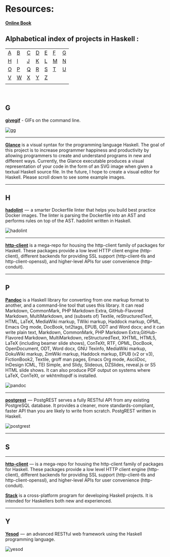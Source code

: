 # Resources:
[**Online Book**](http://pv.bstu.ru/flp/RealWorldHaskell.pdf)

## Alphabetical index of projects in Haskell :

|       |       |       |       |       |       |       |
|---    |---    |---    |---    |---    |---    |    ---|
|[A](#a)|[B](#b)|[C](#c)|[D](#d)|[E](#e)|[F](#f)|[G](#g)|
|[H](#h)|[I](#i)|[J](#j)|[K](#k)|[L](#l)|[M](#m)|[N](#n)|
|[O](#o)|[P](#p)|[Q](#q)|[R](#r)|[S](#s)|[T](#t)|[U](#u)|
|[V](#v)|[W](#w)|[X](#x)|[Y](#y)|[Z](#z)|       |       |
|       |       |       |       |       |       |       |

<br>

## G

[**givegif**](https://github.com/passy/givegif) - GIFs on the command line.

![gg](https://github.com/passy/givegif/raw/master/media/usage.gif)

---
[**Glance**](https://github.com/rgleichman/glance) is a visual syntax for the programming language Haskell. The goal of this project is to increase programmer happiness and productivity by allowing programmers to create and understand programs in new and different ways. Currently, the Glance executable produces a visual representation of your code in the form of an SVG image when given a textual Haskell source file. In the future, I hope to create a visual editor for Haskell. Please scroll down to see some example images.

---

## H

[**hadolint**](https://github.com/lukasmartinelli/hadolint)  —  a smarter Dockerfile linter that helps you build best practice Docker images. The linter is parsing the Dockerfile into an AST and performs rules on top of the AST. hadolint written in Haskell.

![hadolint](https://github.com/lukasmartinelli/hadolint/raw/master/screenshot.png)

---
[**http-client**](https://github.com/snoyberg/http-client) is a mega-repo for housing the http-client family of packages for Haskell. These packages provide a low level HTTP client engine (http-client), different backends for providing SSL support (http-client-tls and http-client-openssl), and higher-level APIs for user convenience (http-conduit).

--- 

## P

[**Pandoc**](https://github.com/jgm/pandoc) is a Haskell library for converting from one markup format to another, and a command-line tool that uses this library. It can read Markdown, CommonMark, PHP Markdown Extra, GitHub-Flavored Markdown, MultiMarkdown, and (subsets of) Textile, reStructuredText, HTML, LaTeX, MediaWiki markup, TWiki markup, Haddock markup, OPML, Emacs Org mode, DocBook, txt2tags, EPUB, ODT and Word docx; and it can write plain text, Markdown, CommonMark, PHP Markdown Extra,GitHub-Flavored Markdown, MultiMarkdown, reStructuredText, XHTML, HTML5, LaTeX (including beamer slide shows), ConTeXt, RTF, OPML, DocBook, OpenDocument, ODT, Word docx, GNU Texinfo, MediaWiki markup, DokuWiki markup, ZimWiki markup, Haddock markup, EPUB (v2 or v3), FictionBook2, Textile, groff man pages, Emacs Org mode, AsciiDoc, InDesign ICML, TEI Simple, and Slidy, Slideous, DZSlides, reveal.js or S5 HTML slide shows. It can also produce PDF output on systems where LaTeX, ConTeXt, or wkhtmltopdf is installed.

![pandoc](https://cdn-images-1.medium.com/max/720/0*LyYHxYObKJg0DCi9.png)

---

[**postgrest**](https://github.com/begriffs/postgrest)  —  PostgREST serves a fully RESTful API from any existing PostgreSQL database. It provides a cleaner, more standards-compliant, faster API than you are likely to write from scratch. PostgREST written in Haskell.

![postgrest](https://github.com/begriffs/postgrest/raw/master/static/logo.png)


---

## S

---

[**http-client**](https://github.com/snoyberg/http-client) — is a mega-repo for housing the http-client family of packages for Haskell. These packages provide a low level HTTP client engine (http-client), different backends for providing SSL support (http-client-tls and http-client-openssl), and higher-level APIs for user convenience (http-conduit).

[**Stack**](https://github.com/commercialhaskell/stack) is a cross-platform program for developing Haskell projects. It is intended for Haskellers both new and experienced.

---

## Y

[**Yesod**](https://github.com/yesodweb/yesod)  —  an advanced RESTful web framework using the Haskell programming language.

![yesod](https://cdn-images-1.medium.com/max/720/0*gG0fpIadl2ev6sTt.png)
